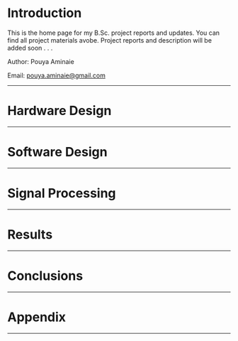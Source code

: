 # Introduction
This is the home page for my B.Sc. project reports and updates. You can find all project materials avobe. Project reports and description will be added soon . . .

Author: Pouya Aminaie

Email: pouya.aminaie@gmail.com

___
# Hardware Design

___
# Software Design

___
# Signal Processing

___
# Results

___
# Conclusions

___
# Appendix

___


